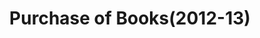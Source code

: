 ---
html_title: Purchase of Books(2012-13)
layout: 2006_home
old_website: true
permalink: /purchase-of-books2012-13.html
published: true
title: Purchase of Books(2012-13)
---